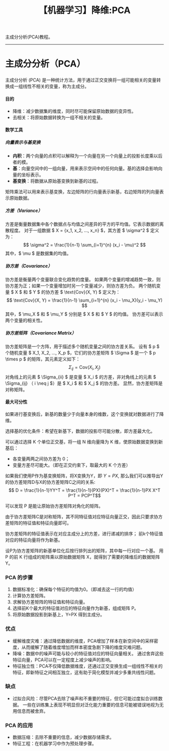﻿---
title:  【机器学习】降维:PCA
categories:
- MachineLearning
tags:
- ComputerScience 
- MachineLearning 
---
主成分分析(PCA)教程。


---
# 主成分分析（PCA）

### 
主成分分析 (PCA) 是一种统计方法，用于通过正交变换将一组可能相关的变量转换成一组线性不相关的变量，称为主成分。

#### 目的
- 降维：减少数据集的维度，同时尽可能保留原始数据的变异性。
- 去相关：将原始数据转换为一组不相关的变量。


#### 数学工具
##### 向量表示与基变换
- **内积**：两个向量的点积可以解释为一个向量在另一个向量上的投影长度乘以后者的模。
- **基**：向量空间中的一组向量，用来表示空间中的任何向量。基的选择会影响向量的坐标表示。
- **基变换**：将数据从原始基变换到新基的过程。

矩阵乘法可以用来表示基变换，左边矩阵的行向量表示新基，右边矩阵的列向量表示原始数据。

##### 方差（Variance）
方差是衡量数据集中各个数据点与均值之间差异的平方的平均值。它表示数据的离散程度。
对于一组数据 $ X = \{x_1, x_2, ..., x_n\} $，其方差 $ \sigma^2 $ 定义为：
$$ \sigma^2 = \frac{1}{n-1} \sum_{i=1}^{n} (x_i - \mu)^2 $$
其中，$ \mu $ 是数据集的均值。

##### 协方差（Covariance）
协方差是衡量两个变量联合变化趋势的度量。
如果两个变量的增减趋势一致，则协方差为正；如果一个变量增加时另一个变量减少，则协方差为负。
两个随机变量 $ X $ 和 $ Y $ 的协方差 $ \text{Cov}(X, Y) $ 定义为：
$$ \text{Cov}(X, Y) = \frac{1}{n-1} \sum_{i=1}^{n} (x_i - \mu_X)(y_i - \mu_Y) $$
其中，$ \mu_X $ 和 $ \mu_Y $ 分别是 $ X $ 和 $ Y $ 的均值。
协方差可以表示两个变量的相关性。

##### 协方差矩阵（Covariance Matrix）
协方差矩阵是一个方阵，用于描述多个随机变量之间的协方差关系。
设有 $ p $ 个随机变量 $ X_1, X_2, ..., X_p $，它们的协方差矩阵 $ \Sigma $ 是一个 $ p \times p $ 的矩阵，其元素定义如下：
$$ \Sigma_{ij} = \text{Cov}(X_i, X_j) $$
对角线上的元素 $ \Sigma_{ii} $ 是变量 $ X_i $ 的方差，非对角线上的元素 $ \Sigma_{ij} $（$ i \neq j $）是 $ X_i $ 和 $ X_j $ 的协方差。
显然，协方差矩阵是对称矩阵。

#### 最大可分性

如果进行基变换后，新基的数量少于向量本身的维数，这个变换就对数据进行了降维。

选择基的优化条件：希望在新基下，数据的投影尽可能分散，即方差最大化。

可以通过选择 K 个单位正交基，将一组 N 维向量降为 K 维，使原始数据变换到新基后：
- 各变量两两之间协方差为 0；
- 变量方差尽可能大。（即在正交约束下，取最大的 K 个方差）

如果我们使用P作为基变换矩阵，将X变换为Y，即 $Y = PX$, 那么我们可以推导出Y的协方差矩阵D与X的协方差矩阵C之间的关系:
$$ D = \frac{1}{n-1}YY^T = \frac{1}{n-1}(PX)(PX)^T = \frac{1}{n-1}PX X^T P^T = PCP^T$$

可以发现 P 是能让原始协方差矩阵对角化的矩阵。

由于协方差矩阵C是对称矩阵，其不同特征值对应特征向量正交，因此只要求协方差矩阵的特征值和特征向量即可。

协方差矩阵的特征值表示在对应主成分上的方差，进行递减的排序；
前k个特征值对应的特征向量将作为新基。

设P为协方差矩阵的新基单位化后按行排列出的矩阵，其中每一行对应一个基。
用 P 的前 K 行组成的矩阵乘以原始数据矩阵 X，就得到了需要的降维后的数据矩阵 Y。

### PCA 的步骤
1. 数据标准化：确保每个特征的均值为0。（即减去这一行的均值）
2. 计算协方差矩阵。
3. 求解协方差矩阵的特征值和特征向量。
4. 选择前K个最大的特征值对应的特征向量作为新基，组成矩阵 P。
5. 将原始数据投影到新基上，Y=PX 得到主成分。


### 优点
- 缓解维度灾难：通过降低数据的维度，PCA增加了样本在新空间中的采样密度，从而缓解了随着维度增加而样本密度急剧下降的维度灾难问题。
- 降噪：数据中的噪声可能与较小的特征值对应的特征向量相关。
  通过舍弃这些特征向量，PCA可以在一定程度上减少噪声的影响。
- 特征独立性：PCA不仅降低数据维度，还通过正交变换生成一组线性不相关的特征，即新特征之间相互独立，这有助于简化模型并减少多重共线性问题。

### 缺点
- 过拟合风险：尽管PCA去除了噪声和不重要的特征，但它可能过度拟合训练数据。
一些在训练集上表现不明显但对泛化能力重要的信息可能被错误地视为无用信息而被舍弃。

### PCA 的应用
- 数据压缩：去除不重要的信息，减少数据存储需求。
- 特征工程：在机器学习中作为预处理步骤。
